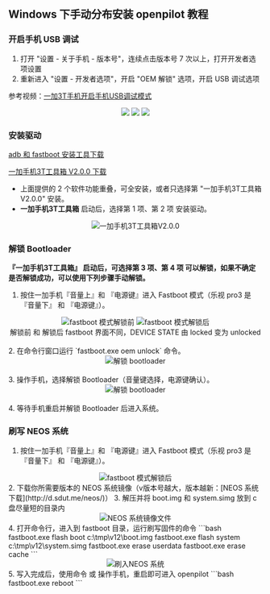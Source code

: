 ## Windows 下手动分布安装 openpilot 教程

### 开启手机 USB 调试

1. 打开 "设置 - 关于手机 - 版本号"，连续点击版本号 7 次以上，打开开发者选项设置
2. 重新进入 "设置 - 开发者选项"，开启 "OEM 解锁" 选项，开启 USB 调试选项  

参考视频：[一加3T手机开启手机USB调试模式](https://www.bilibili.com/video/av76104673/)

<center>
<img src="/files/enable_usb_debug_1.png" class="max-h-300" />
<img src="/files/enable_usb_debug_2.png" class="max-h-300" />
<img src="/files/enable_usb_debug_3.png" class="max-h-300" />
</center>

### 安装驱动

[adb 和 fastboot 安装工具下载](http://d.sdut.me/adb/)

[一加手机3T工具箱 V2.0.0 下载](http://d.sdut.me/%E4%B8%80%E5%8A%A0%E6%89%8B%E6%9C%BA3T%E5%B7%A5%E5%85%B7%E7%AE%B1V2.0.0/)
- 上面提供的 2 个软件功能重叠，可全安装，或者只选择第 "一加手机3T工具箱V2.0.0" 安装。
- **一加手机3T工具箱** 启动后，选择第 1 项、第 2 项 安装驱动。

<center>
<img src="/files/oneplus_tools.png" alt="一加手机3T工具箱V2.0.0" class="max-h-500" />
</center>


### 解锁 Bootloader

**『一加手机3T工具箱』 启动后，可选择第 3 项、第 4 项 可以解锁，如果不确定是否解锁成功，可以使用下列步骤手动解锁。**


1. 按住一加手机『音量上』和 『电源键』进入 Fastboot 模式（乐视 pro3 是 『音量下』 和 『电源键』）。
<center>
<img src="/files/fastboot_mode_lock.jpg" alt="fastboot 模式解锁前" class="max-h-400" />
<img src="/files/fastboot_mode_unlock.jpg" alt="fastboot 模式解锁后" class="max-h-400" />
</center>
<center>解锁前 和 解锁后 fastboot 界面不同，DEVICE STATE 由 locked 变为 unlocked</center>
<br/>
2. 在命令行窗口运行 `fastboot.exe oem unlock` 命令。
<center>
<img src="/files/fastboot_oem_unlock.png" alt="解锁 bootloader" class="max-h-200" />
</center>
<br/>
3. 操作手机，选择解锁 Bootloader（音量键选择，电源键确认）。
<center>
<img src="/files/bootloader_unlock_select.jpg" alt="解锁 bootloader" class="max-h-300">
</center>
<br/>
4. 等待手机重启并解锁 Bootloader 后进入系统。


### 刷写 NEOS 系统

1. 按住一加手机『音量上』和 『电源键』进入 Fastboot 模式（乐视 pro3 是 『音量下』 和 『电源键』）。
<center>
<img src="/files/fastboot_mode_unlock.jpg" alt="fastboot 模式解锁后" class="max-h-400" />
</center>
2. 下载你所需要版本的 NEOS 系统镜像（v版本号越大，版本越新：[NEOS 系统下载](http://d.sdut.me/neos/)）  
3. 解压并将 boot.img 和 system.simg 放到 c 盘尽量短的目录内
<center>
<img src="/files/neos_files.png" alt="NEOS 系统镜像文件" class="max-h-300" />
</center>
4. 打开命令行，进入到 fastboot 目录，运行刷写固件的命令
```bash
fastboot.exe flash boot c:\tmp\v12\boot.img
fastboot.exe flash system c:\tmp\v12\system.simg
fastboot.exe erase userdata
fastboot.exe erase cache
``` 
<center>
<img src="/files/flash_neos.png" alt="刷入NEOS 系统" class="max-h-600" />
</center>
5. 写入完成后，使用命令 或 操作手机，重启即可进入 openpilot 
```bash
fastboot.exe reboot
```
